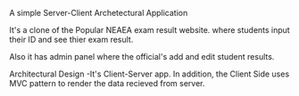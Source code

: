 A simple Server-Client Archetectural Application

It's a clone of the Popular NEAEA exam result website.  where students input their ID and see thier exam result. 

Also it has admin panel where the official's add and edit student results.

Architectural Design
-It's Client-Server app.
In addition, the Client Side uses MVC pattern to render the data recieved from server. 

